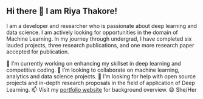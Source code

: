 ## Hi there 👋 I am Riya Thakore!

<!--
**RiyaThakore/RiyaThakore** is a ✨ _special_ ✨ repository because its `README.md` (this file) appears on your GitHub profile.-->

I am a developer and researcher who is passionate about deep learning and data science. I am actively looking for opportunities in the domain of Machine Learning. In my journey through undergrad, I have completed six lauded projects, three research publications, and one more research paper accepted for publication.

🔭 I'm currently working on enhancing my skillset in deep learning and competitive coding.
👯 I’m looking to collaborate on machine learning, analytics and data science projects.
🤔 I’m looking for help with open source projects and in-depth research proposals in the field of application of Deep Learning.
📫 Visit my [portfolio website](https://riyathakore.github.io/) for background overview.
😄 She/Her
